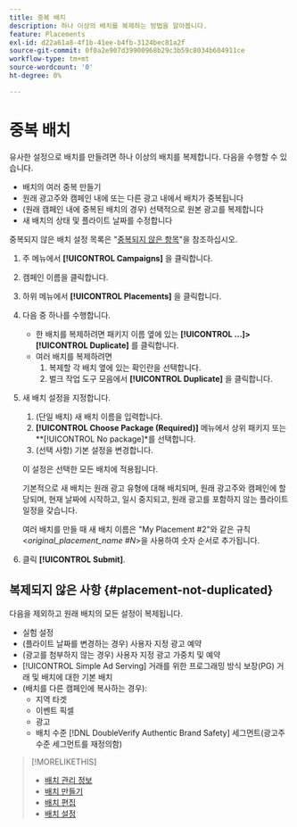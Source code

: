 ```yaml
---
title: 중복 배치
description: 하나 이상의 배치를 복제하는 방법을 알아봅니다.
feature: Placements
exl-id: d22a61a8-4f1b-41ee-b4fb-3124bec81a2f
source-git-commit: 0f0a2e907d39900968b29c3b59c8034b604911ce
workflow-type: tm+mt
source-wordcount: '0'
ht-degree: 0%

---
```


# 중복 배치

<!-- Some placements don't have this option. Clarify which placement types aren't eligible -- is it PG placements, or all placements using private inventory? And anything else? -->

유사한 설정으로 배치를 만들려면 하나 이상의 배치를 복제합니다. 다음을 수행할 수 있습니다.

* 배치의 여러 중복 만들기
* 원래 광고주와 캠페인 내에 또는 다른 광고 내에서 배치가 중복됩니다
* (원래 캠페인 내에 중복된 배치의 경우) 선택적으로 원본 광고를 복제합니다
* 새 배치의 상태 및 플라이트 날짜를 수정합니다

중복되지 않은 배치 설정 목록은 &quot;[중복되지 않은 항목](#placement-not-duplicated)&quot;을 참조하십시오.

1. 주 메뉴에서 **[!UICONTROL Campaigns]** 을 클릭합니다.
1. 캠페인 이름을 클릭합니다.
1. 하위 메뉴에서 **[!UICONTROL Placements]** 을 클릭합니다.
1. 다음 중 하나를 수행합니다.
   * 한 배치를 복제하려면 패키지 이름 옆에 있는 **[!UICONTROL ...]>[!UICONTROL Duplicate]** 를 클릭합니다.
   * 여러 배치를 복제하려면
      1. 복제할 각 배치 옆에 있는 확인란을 선택합니다.
      1. 벌크 작업 도구 모음에서 **[!UICONTROL Duplicate]** 을 클릭합니다.
1. 새 배치 설정을 지정합니다.
   1. (단일 배치) 새 배치 이름을 입력합니다.
   1. **[!UICONTROL Choose Package (Required)]** 메뉴에서 상위 패키지 또는 **[!UICONTROL No package]*를 선택합니다.
   1. (선택 사항) 기본 설정을 변경합니다.

   이 설정은 선택한 모든 배치에 적용됩니다.

   기본적으로 새 배치는 원래 광고 유형에 대해 배치되며, 원래 광고주와 캠페인에 할당되며, 현재 날짜에 시작하고, 일시 중지되고, 원래 광고를 포함하지 않는 플라이트 일정을 갖습니다.

   여러 배치를 만들 때 새 배치 이름은 &quot;My Placement #2&quot;와 같은 규칙 &lt;*original_placement_name #N*>을 사용하여 숫자 순서로 추가됩니다.

1. 클릭 **[!UICONTROL Submit]**.

## 복제되지 않은 사항 {#placement-not-duplicated}

다음을 제외하고 원래 배치의 모든 설정이 복제됩니다.

* 실험 설정
* (플라이트 날짜를 변경하는 경우) 사용자 지정 광고 예약
* (광고를 첨부하지 않는 경우) 사용자 지정 광고 가중치 및 예약
* [!UICONTROL Simple Ad Serving] 거래를 위한 프로그래밍 방식 보장(PG) 거래 및 배치에 대한 기본 배치
* (배치를 다른 캠페인에 복사하는 경우):
   * 지역 타겟
   * 이벤트 픽셀
   * 광고
   * 배치 수준 [!DNL DoubleVerify Authentic Brand Safety] 세그먼트(광고주 수준 세그먼트를 재정의함)

>[!MORELIKETHIS]
>
>* [배치 관리 정보](placement-about.md)
>* [배치 만들기](placement-create.md)
>* [배치 편집](placement-edit.md)
>* [배치 설정](placement-settings.md)

